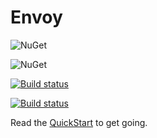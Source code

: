 # Envoy

![NuGet](https://img.shields.io/nuget/v/Envoy.svg)

![NuGet](https://img.shields.io/nuget/dt/Envoy.svg)

[![Build status](https://ci.appveyor.com/api/projects/status/athyvrivdatty914?svg=true)](https://ci.appveyor.com/project/PeterKneale/envoy)

[![Build status](https://ci.appveyor.com/api/projects/status/athyvrivdatty914/branch/master?svg=true)](https://ci.appveyor.com/project/PeterKneale/envoy/branch/master)

Read the [QuickStart](doc/QuickStart.md) to get going.
